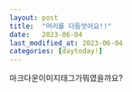 ```yaml
---
layout: post
title:  "머리를 다듬엇어요!!"
date:   2023-06-04
last_modified_at: 2023-06-04
categories: [daytoday!]
---
```


마크다운이미지태그가뭐였을까요?
